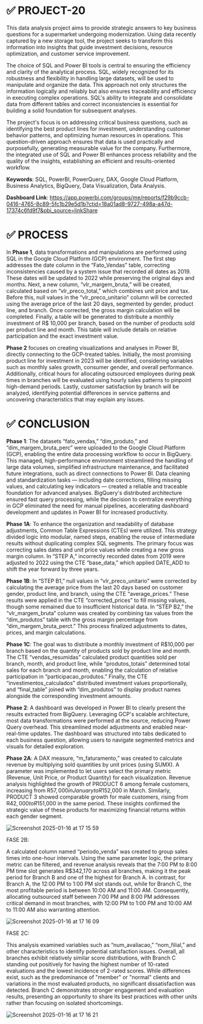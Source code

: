 # ✅ PROJECT-20

This data analysis project aims to provide strategic answers to key business questions for a supermarket undergoing modernization. Using data recently captured by a new storage tool, the project seeks to transform this information into insights that guide investment decisions, resource optimization, and customer service improvement.

The choice of SQL and Power BI tools is central to ensuring the efficiency and clarity of the analytical process. SQL, widely recognized for its robustness and flexibility in handling large datasets, will be used to manipulate and organize the data. This approach not only structures the information logically and reliably but also ensures traceability and efficiency in executing complex operations. SQL's ability to integrate and consolidate data from different tables and correct inconsistencies is essential for building a solid foundation for subsequent analyses.

The project's focus is on addressing critical business questions, such as identifying the best product lines for investment, understanding customer behavior patterns, and optimizing human resources in operations. This question-driven approach ensures that data is used practically and purposefully, generating measurable value for the company. Furthermore, the integrated use of SQL and Power BI enhances process reliability and the quality of the insights, establishing an efficient and results-oriented workflow.

**Keywords**: SQL, PowerBI, PowerQuery, DAX, Google Cloud Platform, Business Analytics, BigQuery, Data Visualization, Data Analysis.

**Dashboard Link**: https://app.powerbi.com/groups/me/reports/f29b9ccb-0416-4765-8c89-5fc1b29e5d1b?ctid=18a01ad8-9727-498a-a47d-17374c6fd9f7&pbi_source=linkShare

# ✅ PROCESS

In **Phase 1**, data transformations and manipulations are performed using SQL in the Google Cloud Platform (GCP) environment. The first step addresses the date column in the “Fato_Vendas” table, correcting inconsistencies caused by a system issue that recorded all dates as 2019. These dates will be updated to 2022 while preserving the original days and months. Next, a new column, “vlr_margem_bruta,” will be created, calculated based on “vlr_preco_total,” which combines unit price and tax. Before this, null values in the “vlr_preco_unitario” column will be corrected using the average price of the last 20 days, segmented by gender, product line, and branch. Once corrected, the gross margin calculation will be completed. Finally, a table will be generated to distribute a monthly investment of R$ 10,000 per branch, based on the number of products sold per product line and month. This table will include details on relative participation and the exact investment value.

**Phase 2** focuses on creating visualizations and analyses in Power BI, directly connecting to the GCP-treated tables. Initially, the most promising product line for investment in 2023 will be identified, considering variables such as monthly sales growth, consumer gender, and overall performance. Additionally, critical hours for allocating outsourced employees during peak times in branches will be evaluated using hourly sales patterns to pinpoint high-demand periods. Lastly, customer satisfaction by branch will be analyzed, identifying potential differences in service patterns and uncovering characteristics that may explain any issues.

# ✅ CONCLUSION

**Phase 1**: The datasets “fato_vendas,” “dim_produto,” and “dim_margem_bruta_perc” were uploaded to the Google Cloud Platform (GCP), enabling the entire data processing workflow to occur in BigQuery. This managed, high-performance environment streamlined the handling of large data volumes, simplified infrastructure maintenance, and facilitated future integrations, such as direct connections to Power BI. Data cleaning and standardization tasks — including date corrections, filling missing values, and calculating key indicators — created a reliable and traceable foundation for advanced analyses. BigQuery's distributed architecture ensured fast query processing, while the decision to centralize everything in GCP eliminated the need for manual pipelines, accelerating dashboard development and updates in Power BI for increased productivity.

**Phase 1A**: To enhance the organization and readability of database adjustments, Common Table Expressions (CTEs) were utilized. This strategy divided logic into modular, named steps, enabling the reuse of intermediate results without duplicating complex SQL segments. The primary focus was correcting sales dates and unit price values while creating a new gross margin column. In “STEP A,” incorrectly recorded dates from 2019 were adjusted to 2022 using the CTE “base_data,” which applied DATE_ADD to shift the year forward by three years.

**Phase 1B**: In “STEP B1,” null values in “vlr_preco_unitario” were corrected by calculating the average price from the last 20 days based on customer gender, product line, and branch, using the CTE “average_prices.” These results were applied in the CTE “corrected_prices” to fill missing values, though some remained due to insufficient historical data. In “STEP B2,” the “vlr_margem_bruta” column was created by combining tax values from the “dim_produtos” table with the gross margin percentage from “dim_margem_bruta_perct.” This process finalized adjustments to dates, prices, and margin calculations.

**Phase 1C**: The goal was to distribute a monthly investment of R$10,000 per branch based on the quantity of products sold by product line and month. The CTE “vendas_resumidas” calculated product quantities sold per branch, month, and product line, while “produtos_totais” determined total sales for each branch and month, enabling the calculation of relative participation in “participacao_produtos.” Finally, the CTE “investimentos_calculados” distributed investment values proportionally, and “final_table” joined with “dim_produtos” to display product names alongside the corresponding investment amounts.

**Phase 2**: A dashboard was developed in Power BI to clearly present the results extracted from BigQuery. Leveraging GCP's scalable architecture, most data transformations were performed at the source, reducing Power Query overhead. This streamlined model adjustments and enabled near-real-time updates. The dashboard was structured into tabs dedicated to each business question, allowing users to navigate segmented metrics and visuals for detailed exploration.

**Phase 2A**: A DAX measure, “m_faturamento,” was created to calculate revenue by multiplying sold quantities by unit prices (using SUMX). A parameter was implemented to let users select the primary metric (Revenue, Unit Price, or Product Quantity) for each visualization. Revenue analysis highlighted the growth of PRODUCT 6 among female customers, increasing from R$57,000 in January to R$152,000 in March. Similarly, PRODUCT 3 showed comparable growth for male customers, rising from R$42,000 to R$151,000 in the same period. These insights confirmed the strategic value of these products for maximizing financial returns within each gender segment.

![Screenshot 2025-01-16 at 17 15 59](https://github.com/user-attachments/assets/6c1cd3db-e0d3-4892-b65d-cc26ffdbfcb2)

FASE 2B:

A calculated column named “periodo_venda” was created to group sales times into one-hour intervals. Using the same parameter logic, the primary metric can be filtered, and revenue analysis reveals that the 7:00 PM to 8:00 PM time slot generates R$342,170 across all branches, making it the peak period for Branch B and one of the highest for Branch A. In contrast, for Branch A, the 12:00 PM to 1:00 PM slot stands out, while for Branch C, the most profitable period is between 10:00 AM and 11:00 AM. Consequently, allocating outsourced staff between 7:00 PM and 8:00 PM addresses critical demand in most branches, with 12:00 PM to 1:00 PM and 10:00 AM to 11:00 AM also warranting attention.

![Screenshot 2025-01-16 at 17 16 09](https://github.com/user-attachments/assets/c6dfe36a-ea01-44a9-9049-8f82c271d9e3)

FASE 2C:

This analysis examined variables such as “num_avaliacao,” “nom_filial,” and other characteristics to identify potential satisfaction issues. Overall, all branches exhibit relatively similar score distributions, with Branch C standing out positively for having the highest number of 10-rated evaluations and the lowest incidence of 2-rated scores. While differences exist, such as the predominance of "member" or "normal" clients and variations in the most evaluated products, no significant dissatisfaction was detected. Branch C demonstrates stronger engagement and evaluation results, presenting an opportunity to share its best practices with other units rather than focusing on isolated shortcomings.

![Screenshot 2025-01-16 at 17 16 21](https://github.com/user-attachments/assets/b19f0ba5-da03-4f25-b10a-29ba9b34efce)
